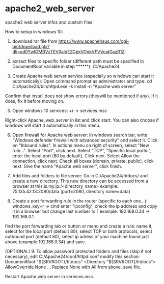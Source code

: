 # apache2_web_server
apache2 web server infos and custom files


How to setup in windows 10:
1. download rar file from 
https://www.apachehaus.com/cgi-bin/download.plx?dli=ad0YwIGMBVzTEV0aldEZCpkVOpkVFVVcatGazR1Z

2. extract files to specific folder (different path must be specified in DocumentRoot variable in step ******):
C:/Apache24   

4. Create Apache web server service (especially so windows can start it automatically):
Open command prompt as administrator and type:
cd C:/Apache24/bin/httpd.exe -k install -n "Apache web server"

Confirm that install does not show errors (theywill be mentioned if any). If it does, fix it before moving on.

5. Open windows 10 services:
<windows key>+r -> services.msc

Right-click Apache_web_server in list and click start.
You can also choose if windows will start it automatically in this menu.

6. Open firewall for Apache web server:
In windows search bar, write "Windows defender firewall with advanced security" and select it.
Click on "Inbound rules".
In actions menu on right of screen, select "New rule...".
Select "Port", click next.
Select "TCP", "Specific local ports:", enter the local port (80 by default). Click next.
Select Allow the connection, click next.
Check all boxes (domain, private, public), click next.
Give the name "Apache web server", click finish.

7. Add files and folders to file server:
Go in C:/Apache24/htdocs/ and create a new directory. This new directory can be accessed from a browser at this.is.my.ip:<port>/<directory_name>
  example: 75.135.42.13:2080/data  (port=2080, directory name=data)
  
8. Create a port forwarding rule in the router (specific to each one...):
windows_key+r -> cmd
enter "ipconfig", check the ip address and copy it in a browser but change last number to 1
example: 192.168.0.34 -> 192.168.0.1

find the port forwarding tab or button or menu and create a rule:
name it, select <port> for the local port (default 80), select TCP or both protocols, select outbound port (default 80), select ip adress of your machine found just above (example 192.168.0.34) and save.

(OPTIONAL) 9. To allow password protected folders and files (skip if not necessary), edit C:/Apache24/conf/httpd.conf
modify this section:
DocumentRoot "${SRVROOT}/htdocs"
<Directory "${SRVROOT}/htdocs">
  AllowOverride None
...
Replace None with All from above, save file.

Restart Apache web server in services.msc.
